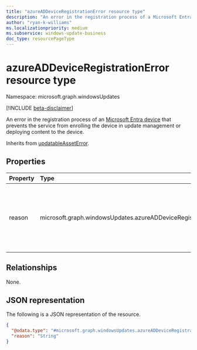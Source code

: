 ```yaml
---
title: "azureADDeviceRegistrationError resource type"
description: "An error in the registration process of a Microsoft Entra device that prevents the service from enrolling the device in update management or deploying content to the device."
author: "ryan-k-williams"
ms.localizationpriority: medium
ms.subservice: windows-update-business
doc_type: resourcePageType
---
```


# azureADDeviceRegistrationError resource type

Namespace: microsoft.graph.windowsUpdates

[!INCLUDE [beta-disclaimer](../../includes/beta-disclaimer.md)]

An error in the registration process of an [Microsoft Entra device](../resources/windowsupdates-azureaddevice.md) that prevents the service from enrolling the device in update management or deploying content to the device.

Inherits from [updatableAssetError](../resources/windowsupdates-updatableasseterror.md).

## Properties
|Property|Type|Description|
|:---|:---|:---|
|reason|microsoft.graph.windowsUpdates.azureADDeviceRegistrationErrorReason|The reason why the registration encountered an error. Possible values are: `invalidGlobalDeviceId`, `invalidAzureADDeviceId`, `missingTrustType`, `invalidAzureADJoin`, `unknownFutureValue`.|

## Relationships
None.

## JSON representation
The following is a JSON representation of the resource.
<!-- {
  "blockType": "resource",
  "@odata.type": "microsoft.graph.windowsUpdates.azureADDeviceRegistrationError"
}
-->
``` json
{
  "@odata.type": "#microsoft.graph.windowsUpdates.azureADDeviceRegistrationError",
  "reason": "String"
}
```
